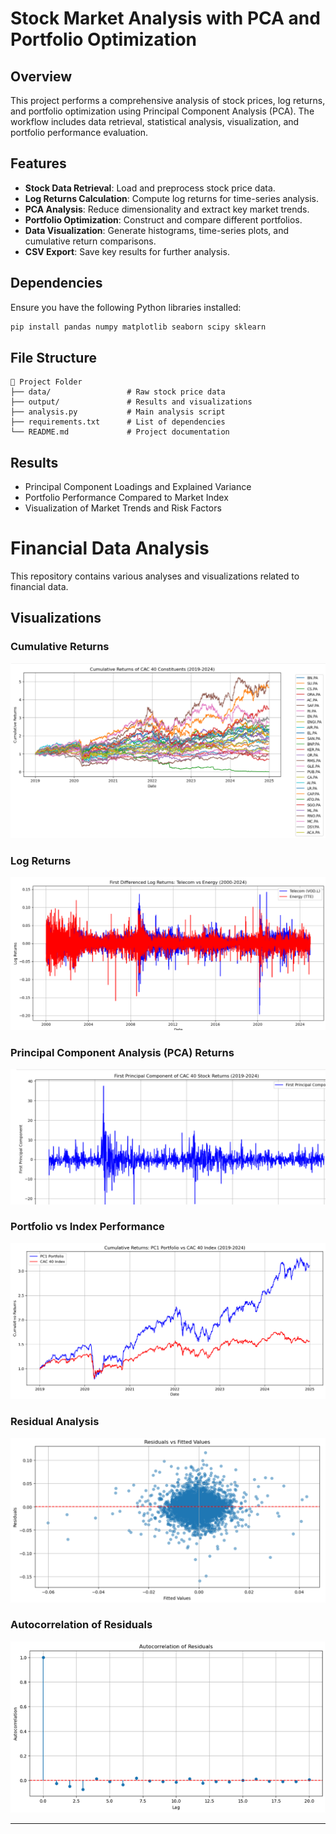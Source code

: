 # Stock Market Analysis with PCA and Portfolio Optimization

## Overview
This project performs a comprehensive analysis of stock prices, log returns, and portfolio optimization using Principal Component Analysis (PCA). The workflow includes data retrieval, statistical analysis, visualization, and portfolio performance evaluation.

## Features
- **Stock Data Retrieval**: Load and preprocess stock price data.
- **Log Returns Calculation**: Compute log returns for time-series analysis.
- **PCA Analysis**: Reduce dimensionality and extract key market trends.
- **Portfolio Optimization**: Construct and compare different portfolios.
- **Data Visualization**: Generate histograms, time-series plots, and cumulative return comparisons.
- **CSV Export**: Save key results for further analysis.

## Dependencies
Ensure you have the following Python libraries installed:
```bash
pip install pandas numpy matplotlib seaborn scipy sklearn
```

## File Structure
```
📂 Project Folder
├── data/                 # Raw stock price data
├── output/               # Results and visualizations
├── analysis.py           # Main analysis script
├── requirements.txt      # List of dependencies
└── README.md             # Project documentation
```

## Results
- Principal Component Loadings and Explained Variance
- Portfolio Performance Compared to Market Index
- Visualization of Market Trends and Risk Factors

# Financial Data Analysis

This repository contains various analyses and visualizations related to financial data.

## Visualizations

### Cumulative Returns
![Cumulative Returns](images/Cumulative%20returns%20cac40.png)

### Log Returns
![Log Returns](images/Log%20returns.png)

### Principal Component Analysis (PCA) Returns
![PC1 Returns](images/PC1%20returns.png)

### Portfolio vs Index Performance
![Portfolio vs Index](images/portfolio_vs_index_cumulative_returns.png)

### Residual Analysis
![Residuals vs Fitted Values](images/Residuals%20vs%20Fitted%20values.png)

### Autocorrelation of Residuals
![Autocorrelation of Residuals](images/Autocorrection%20of%20residuals.png)

---
